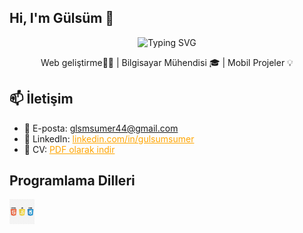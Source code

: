 ## Hi, I'm Gülsüm 👋

<!-- Etkileşimli yazı (Typing SVG) -->
<p align="center">
  <img src="https://readme-typing-svg.herokuapp.com?font=Fira+Code&pause=1000&color=F78A1D&center=true&vCenter=true&width=450&lines=Merhaba%2C+Ben+G%C3%BCls%C3%BCm+S%C3%BCmer!" alt="Typing SVG" />
</p>

<!-- Kısa tanıtım cümlesi -->
<p align="center">
  Web geliştirme👩‍💻 | Bilgisayar Mühendisi 🎓 | Mobil Projeler 💡
</p>

## 📫 İletişim

- 📧 E-posta: glsmsumer44@gmail.com 
- 🔗 LinkedIn: <a href="https://www.linkedin.com/in/gulsumsumer/" style="color: orange;">linkedin.com/in/gulsumsumer</a>
- 📄 CV: <a href="https://raw.githubusercontent.com/gulsumsumer/gulsumsmr/main/gulsumsumercv.pdf" style="color: orange;"> PDF olarak indir </a>

## Programlama Dilleri
<img src="html-js-css-logos-icons-png-7017516949698115bzqijxaty.png" width="40" alt="HTML5 Logo" />&nbsp;&nbsp;



